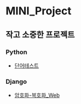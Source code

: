 # MINI_Project

작고 소중한 프로젝트
---
### Python
- [단어테스트 ](https://github.com/notrealsilk/MINI_Project/tree/master/%EB%8B%A8%EC%96%B4%ED%85%8C%EC%8A%A4%ED%8A%B8)

### Django
- [암호화-복호화_Web](https://github.com/notrealsilk/MINI_Project/tree/master/%EC%95%94%ED%98%B8%ED%99%94-%EB%B3%B5%ED%98%B8%ED%99%94_web)
